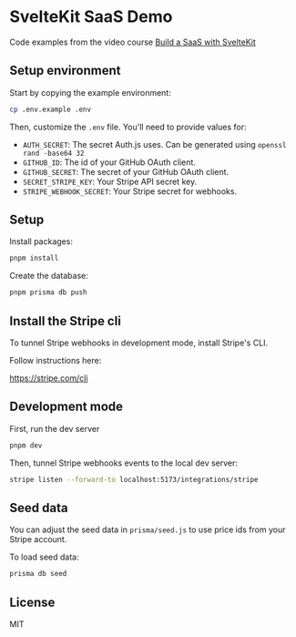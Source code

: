 # SvelteKit SaaS Demo

Code examples from the video course [Build a SaaS with SvelteKit](https://joshuanussbaum.podia.com/build-a-saas-with-sveltekit)
## Setup environment

Start by copying the example environment:

```sh
cp .env.example .env
```

Then, customize the `.env` file. You'll need to provide values for:

- `AUTH_SECRET`: The secret Auth.js uses. Can be generated using `openssl rand -base64 32`
- `GITHUB_ID`: The id of your GitHub OAuth client.
- `GITHUB_SECRET`: The secret of your GitHub OAuth client.
- `SECRET_STRIPE_KEY`: Your Stripe API secret key.
- `STRIPE_WEBHOOK_SECRET`: Your Stripe secret for webhooks.

## Setup

Install packages:

```sh
pnpm install
```

Create the database:

```sh
pnpm prisma db push
```

## Install the Stripe cli

To tunnel Stripe webhooks in development mode, install Stripe's CLI.

Follow instructions here:

https://stripe.com/cli

## Development mode

First, run the dev server

```sh
pnpm dev
```

Then, tunnel Stripe webhooks events to the local dev server:

```sh
stripe listen --forward-to localhost:5173/integrations/stripe
```

## Seed data

You can adjust the seed data in `prisma/seed.js` to use price ids from your Stripe account.

To load seed data:

```sh
prisma db seed
```

## License

MIT
